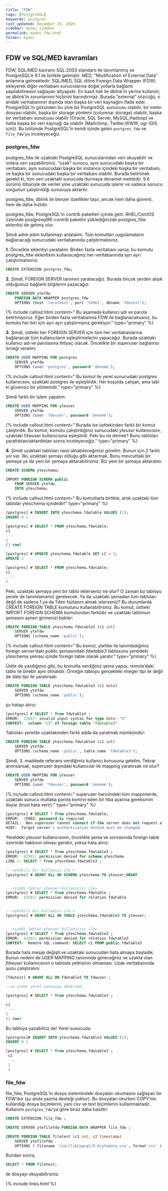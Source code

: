 ```yaml
---
title: "FDW"
tags: [PostgreSQL]
keywords: postgres
last_updated: December 25, 2020
sidebar: mydoc_sidebar
permalink: mydoc_fdw.html
folder: mydoc
---
```



## FDW ve SQL/MED kavramları

FDW, SQL/MED kavramı SQL:2003 standartı ile tanımlanmış ve PostgreSQL’e 9.1 ile birlikte gelmiştir. MED, “Modification of External Data” anlamına gelmektedir. SQL/MED, SQL diline Foreign Data Wrapper (FDW) ekleyerek diğer  veritabanı sunucularına doğal yollarla bağlantı yapılabilmesini sağlayan altyapıdır. En basit hali ile dblink’in yerine kullanılır, ve dblink’in sorunlarının hiçbirini barındırmaz. Burada “external” sözcüğü, o andaki veritabanının dışında olan başka bir veri kaynağını ifade eder. PostgreSQL’in gözünden bu yine bir PostgreSQL sunucusu olabilir, bir metin dosyası olabilir, başka bir storage yöntemi (columnar storage) olabilir, başka bir veritabanı sunucusu olabilir (Oracle, SQL Server, MySQL,Hadoop) ve hatta başka bir veri kaynağı da olabilir (Mailchimp, Twitter,WWW, ogr (GIS için)). Bu bölümde PostgreSQL’in kendi içinde gelen `postgres_fdw` ve `file_fdw`’yu inceleyeceğiz.

### postgres_fdw

postgres_fdw ile uzaktaki PostgreSQL sunucularından veri okuyabilir ve onlara veri yazabilirsiniz. “uzak” sunucu, aynı sunucudaki başka bir veritabanı, aynı sunucudaki başka bir instance içindeki başka bir veritabanı, ve başka bir sunucudaki başka bir veritabanı olabilir. Burada belirtmek gerekli ki, tüm veri uzaktaki sunucuda durmaya devamet mektedir. 9.6 sürümü itibariyle de veriler yine uzaktaki sunucuda işlenir ve sadece sonucu sorgunun çalıştırıldığı sunucuya aktarılır.

postgres_fdw, dblink ile benzer özellikler taşır, ancak hem daha güvenli, hem de daha hızlıdır.

postgres_fdw, PostgreSQL’in contrib paketleri içinde gelir. RHEL/CentOS üzerinde *postgresql96-contrib* paketini yüklediğinizde postgres_fdw eklentisi de gelmiş olur.

Şimdi adım adım kullanmayı anlatalım. Tüm komutları uygulamaların bağlanacağı sunucudaki veritabanında çalıştırmalısınız.

**1.** Öncelikle eklentiyi yaratalım. Birden fazla veritabanı varsa, bu komutu postgres_fdw eklentisini kullanacağınız her veritabanında ayrı ayrı çalıştırmalısınız:

```sql
CREATE EXTENSION postgres_fdw;
```

**2.** Şimdi, FOREIGN SERVER tanımını yaratacağız. Burada birçok yerden alışık olduğumuz bağlantı bilgilerini yazacağız:

```sql
CREATE SERVER ytefdw 
    FOREIGN DATA WRAPPER postgres_fdw 
    OPTIONS (host 'localhost', port '54961', dbname 'fdwtest');
```

{% include callout.html content=" Bu aşamada kullanıcı adı ve parola belirtmiyoruz. Eğer birden fazla veritabanına FDW ile bağlanacaksanız, bu komutu her biri için ayrı ayrı çalıştırmanız gerekiyor." type="primary" %}

**3.**  Şimdi, üstteki her FOREIGN SERVER için tüm her veritabanlarına bağlanacak tüm kullanıcıların eşleştirmelerini yapacağız. Burada uzaktaki kullanıcı adı ve parolasına ihtiyaç olacak. Öncelikle bir superuser bağlantısı örneği verelim:

```sql
CREATE USER MAPPING FOR postgres 
    SERVER ytefdw
    OPTIONS (user 'postgres', password 'deneme');
```

{% include callout.html content=" Bu komut ile yerel sunucudaki postgres kullanıcısını, uzaktaki postgres ile eşleştirdik. Her koşulda çalışan, ama tabi ki güvensiz bir yöntemdir." type="primary" %}

Şimdi farklı bir işlem yapalım:

```sql
CREATE USER MAPPING FOR yteuser 
    SERVER ytefdw 
    OPTIONS (user 'fdwuser', password 'deneme');
```

{% include callout.html content=" Burada ise üsttekinden farklı bir komut çalıştırdık. Bu komut, komutu çalıştırdığınız sunucudaki *yteuser* kullanıcısını, uzaktaki fdwuser kullanıcısına eşleştirdi. Peki bu ne demek? Bunu tabloları yarattıktan/aktardıktan sonra inceleyeceğiz." type="primary" %}

**4.** Şimdi uzaktaki tabloları nasıl aktabileceğimizi görelim. Bunun için 2 farklı yol var. İlki, uzaktaki şemayı olduğu gibi aktarmak. Bunu mevcuttaki bir şemaya ya da yeni bir şemaya aktarabilirsiniz. Biz yeni bir şemaya aktaralım:

```sql
CREATE SCHEMA yteschema;

IMPORT FOREIGN SCHEMA public 
    FROM SERVER ytefdw
    INTO yteschema;
```

{% include callout.html content=" Bu komutlarla birlikte, artık uzaktaki tüm tablolar yteschema içindedir!" type="primary" %}

```sql
[postgres] # INSERT INTO yteschema.fdwtable VALUES (1);
INSERT 0 1

[postgres] # SELECT * FROM yteschema.fdwtable;
c1 
---- 
1
(1 row)

[postgres] # UPDATE yteschema.fdwtable SET c1 = 2;
UPDATE 1

[postgres] # SELECT * FROM yteschema.fdwtable; 
c1 
----  
2
```

Peki, uzaktaki şemaya yeni bir tablo eklerseniz ne olur? O zaman bu tabloyu yerele de tanımlamamız gerekecek. Ya da uzaktaki şemadan tüm tabloları değil de sadece 1 ya da 1’den fazlasını almak isterseniz? Bu durumlarda CREATE FOREIGN TABLE komutunu kullanabilirsiniz. Bu komut, üstteki IMPORT FOREIGN SCHEMA komutundan farklıdır ve uzaktaki tablonun şemasını aynen girmenizi bekler:

```sql
CREATE FOREIGN TABLE yteschema.fdwtable3 (c1 int)
    SERVER ytefdw 
    OPTIONS (schema_name 'public');
```

{% include callout.html content=" Bu komut, ytefdw ile tanımladığımız foreign server’daki public şemasındaki *fdwtable3* tablosunu yereldeki yteschema şeması içinde foreign table olarak yaratır." type="primary" %}

Üstte de yazdığımız gibi, bu komutta verdiğiniz şema yapısı, remote’daki tablo ile birebir aynı olmalıdır. Örneğin tabloyu gerçekteki integer tipi ile değil de date tipi ile yaratırsak:

```sql
CREATE FOREIGN TABLE yteschema.fdwtable3 (c1 date)
    SERVER ytefdw 
    OPTIONS (schema_name 'public');
```

şu hatayı alırız:

```sql
[postgres] # SELECT * from fdwtable3 ;
ERROR:  22007: invalid input syntax for type date: "1"
CONTEXT:  column "c1" of foreign table "fdwtable3"
```

Tabloları yerelde uzaktakinden farklı adda da yaratmak mümkündür:

```sql
CREATE FOREIGN TABLE yteschema.fdwtable4 (c1 int) 
    SERVER ytefdw 
    OPTIONS (schema_name 'public', table_name 'fdwtable3');
```

Şimdi, 3. maddede referans verdiğimiz kullanıcı konusuna gelelim. Tekrar anımsarsak, superuser dışındaki kullanıcılar ile mapping yaratırsak ne olur?

```sql
CREATE USER MAPPING FOR yteuser 
    SERVER ytefdw
    OPTIONS (user 'fdwuser', password 'deneme');
```

{% include callout.html content=" superuser haricindeki tüm mappinlerde, uzaktaki sunucu mutlaka parola kontrol eden bir hba ayarına gereksinim duyar (trust hata verir):" type="primary" %}

```sql
[postgres] # SELECT * from yteschema.fdwtable;
ERROR:  2F003: password is required
DETAIL:  Non-superuser cannot connect if the server does not request a password.
HINT:  Target server's authentication method must be changed.
```

Yereldeki *yteuser* kullanıcısının, öncelikle şema ve sonrasında foreign table üzerinde hakkının olması gerekir, yoksa hata alırız:

```sql
[postgres] # SELECT * from yteschema.fdwtable3 ;
ERROR:  42501: permission denied for schema yteschema
LINE 1: SELECT * from yteschema.fdwtable3 ;

---<yetkili bir kullanıcı ile >
[postgres] # GRANT ALL ON SCHEMA yteschema TO yteuser;GRANT


---<şimdi tekrar yteuser kullanıcısı ile>
[postgres] # SELECT * from yteschema.fdwtable ;
ERROR:  42501: permission denied for relation fdwtable


---<yetkili bir kullanıcı ile >
[postgres] # GRANT ALL ON TABLE yteschema.fdwtable3 TO yteuser;


---<şimdi tekrar yteuser kullanıcısı ile> 
[postgres] # SELECT * from yteschema.fdwtable3 ;
ERROR:  42501: permission denied for relation fdwtable3
CONTEXT:  Remote SQL command: SELECT c1 FROM public.fdwtable3
```

Burada hata mesajı değişti ve uzaktaki sunucudan hata almaya başladık. Bunun nedeni de USER MAPPING tanımında göreceğiniz ve uzakta olan *fdwuser* kullanıcısının o tabloda yetkisinin olmaması. Uzak veritabanında şunu çalıştıralım:

```sql
[fdwtest] # GRANT ALL ON fdwtable3 TO fdwuser ;

--ve şimdi yerel sunucuya dönersek:

[postgres] # SELECT * from yteschema.fdwtable3 ; 

c1 
----  
1
(1 row)
```

Bu tabloya yazabiliriz de! Yerel sunucuda:

```sql
[postgres]# INSERT INTO yteschema.fdwtable3 VALUES (2);
INSERT 0 1

[postgres] # SELECT * from yteschema.fdwtable3 ;
 c1 
 ----  
 1  
 2
```

### file_fdw

file_fdw, PostgreSQL’in dosya sistemindeki dosyaları okumasını sağlayan bir FDW’dur (şu anda yazma desteği yoktur). Bu dosyaları okurken COPY’nin kullandığı dosya biçimlerini, yani csv ve text biçimlerini kullanmaktadır. Kullanımı `postgres_fdw`’ya göre biraz daha basittir:

```sql
CREATE EXTENSION file_fdw ;

CREATE SERVER ytefilefdw FOREIGN DATA WRAPPER file_fdw ;

CREATE FOREIGN TABLE filetest (c1 int, c2 timestamp) 
    SERVER ytefilefdw 
    OPTIONS ( filename '/var/lib/pgsql/9.6/ytedata.csv', format'csv' );
```

Bundan sonra,

```sql
SELECT * FROM filetest;
```

ile dosyayı okuyabilirsiniz.

{% include links.html %}
